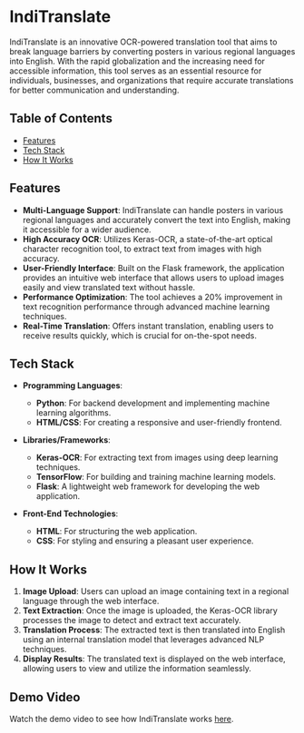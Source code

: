 # IndiTranslate

IndiTranslate is an innovative OCR-powered translation tool that aims to break language barriers by converting posters in various regional languages into English. With the rapid globalization and the increasing need for accessible information, this tool serves as an essential resource for individuals, businesses, and organizations that require accurate translations for better communication and understanding.

## Table of Contents

- [Features](#features)
- [Tech Stack](#tech-stack)
- [How It Works](#how-it-works)

## Features

- **Multi-Language Support**: IndiTranslate can handle posters in various regional languages and accurately convert the text into English, making it accessible for a wider audience.
- **High Accuracy OCR**: Utilizes Keras-OCR, a state-of-the-art optical character recognition tool, to extract text from images with high accuracy.
- **User-Friendly Interface**: Built on the Flask framework, the application provides an intuitive web interface that allows users to upload images easily and view translated text without hassle.
- **Performance Optimization**: The tool achieves a 20% improvement in text recognition performance through advanced machine learning techniques.
- **Real-Time Translation**: Offers instant translation, enabling users to receive results quickly, which is crucial for on-the-spot needs.

## Tech Stack

- **Programming Languages**: 
  - **Python**: For backend development and implementing machine learning algorithms.
  - **HTML/CSS**: For creating a responsive and user-friendly frontend.

- **Libraries/Frameworks**:
  - **Keras-OCR**: For extracting text from images using deep learning techniques.
  - **TensorFlow**: For building and training machine learning models.
  - **Flask**: A lightweight web framework for developing the web application.

- **Front-End Technologies**:
  - **HTML**: For structuring the web application.
  - **CSS**: For styling and ensuring a pleasant user experience.

## How It Works

1. **Image Upload**: Users can upload an image containing text in a regional language through the web interface.
2. **Text Extraction**: Once the image is uploaded, the Keras-OCR library processes the image to detect and extract text accurately.
3. **Translation Process**: The extracted text is then translated into English using an internal translation model that leverages advanced NLP techniques.
4. **Display Results**: The translated text is displayed on the web interface, allowing users to view and utilize the information seamlessly.


## Demo Video

Watch the demo video to see how IndiTranslate works [here](https://drive.google.com/uc?id=1QEbs_TleIe3HqEBPFDIG84nhE_D7mdam).
